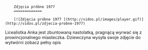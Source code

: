 
        Zdjęcia próbne 1977 
        =============
        
        [![Zdjęcia próbne 1977 ](http://vidos.pl/images/player.gif)](http://vidos.pl/zdjecia-probne-1977)
        
        
 Licealistka Anka jest zbuntowaną nastolatką, pragnącą wyrwać się z prowincjonalnego miasteczka. Dziewczyna wysyła swoje zdjęcie do wytwórni zobacz pełny opis
    